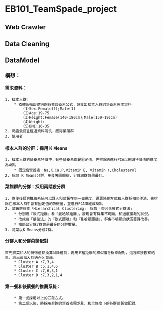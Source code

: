 # EB101_TeamSpade_project
 
## Web Crawler

## Data Cleaning

## DataModel
	
### 構想：

#### 需求資料：
	1. 樣本人群：
		* 依據衛福部提供的各種營養素公式，建立出樣本人群的營養素需求資料
			(1)Sex:Female(0);Male(1)
			(2)Age:19-75
			(3)Height:Female(140-180cm);Male(150-190cm)
			(4)Weight:
			(5)BMI:16-35
	2. 爬蟲食譜並經過資料清洗，獲得菜餚群
	3. 使用者



#### 樣本人群的分群：採用 K Means
	1. 樣本人群的營養素特徵中，有些營養素都是固定值，先排除再進行PCA以縮減特徵值的維度為4個。
		* 固定值營養素：Na,K,Ca,P,Vitamin E, Vitamin C,Cholesterol
	2. 採取 K Means分群，用陡坡圖觀察，分成四群效果最佳。



#### 菜餚群的分群：採用兩階段分群
	1. 為使後續的推薦系統可以讓人和菜餚在同一個維度，這裏降維方式和人群採相同作法，先排除在樣本人群中會有固定值的特徵值，並進行PCA降維成8個。
	2. 菜餚群根據「Hierarchical Clustering」 採取「聚合階層式分群法」
		* 分別用『歐式距離』和『曼哈頓距離』，發現會有群集不明顯，和過度偏頗的狀況。
		* 改成用「華德法」的『歐式距離』和『曼哈頓距離』，群集不明顯的狀況獲得改善。
		* 推斷出分成7群會是最好的分群數量。
	3. 將菜以K Means分成7群。



#### 分群人和分群菜餚配對
	首先將菜和人的特徵值都換算回降維前，再用五種距離的相似度分析來配對，這裡直接觀察結果，取出每個人群適合的菜餚。
		* Cluster A :7,3,4
		* Cluster B :5,1,4,6
		* Cluster C :7,6,3,1
		* Cluster D :7,3,2,1,4


#### 第一餐和後續餐的推薦系統：
		* 第一餐採用以上的匹配方式。
		* 第二餐以後，將採用剩餘的營養素需求量，和全維度下的各群菜餚做配對。